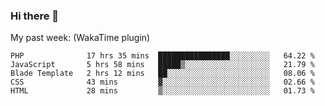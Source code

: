 ### Hi there 👋

My past week: (WakaTime plugin)
<!--START_SECTION:waka-->
```text
PHP              17 hrs 35 mins  ████████████████░░░░░░░░░   64.22 % 
JavaScript       5 hrs 58 mins   █████▒░░░░░░░░░░░░░░░░░░░   21.79 % 
Blade Template   2 hrs 12 mins   ██░░░░░░░░░░░░░░░░░░░░░░░   08.06 % 
CSS              43 mins         ▓░░░░░░░░░░░░░░░░░░░░░░░░   02.66 % 
HTML             28 mins         ▒░░░░░░░░░░░░░░░░░░░░░░░░   01.73 % 
```
<!--END_SECTION:waka-->
